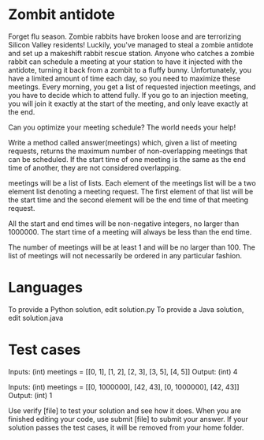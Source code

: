 Zombit antidote
===============

Forget flu season. Zombie rabbits have broken loose and are terrorizing Silicon Valley residents! Luckily, you've managed to steal a zombie antidote and set up a makeshift rabbit rescue station. Anyone who catches a zombie rabbit can schedule a meeting at your station to have it injected with the antidote, turning it back from a zombit to a fluffy bunny. Unfortunately, you have a limited amount of time each day, so you need to maximize these meetings. Every morning, you get a list of requested injection meetings, and you have to decide which to attend fully. If you go to an injection meeting, you will join it exactly at the start of the meeting, and only leave exactly at the end.

Can you optimize your meeting schedule? The world needs your help!

Write a method called answer(meetings) which, given a list of meeting requests, returns the maximum number of non-overlapping meetings that can be scheduled. If the start time of one meeting is the same as the end time of another, they are not considered overlapping.

meetings will be a list of lists. Each element of the meetings list will be a two element list denoting a meeting request. The first element of that list will be the start time and the second element will be the end time of that meeting request.

All the start and end times will be non-negative integers, no larger than 1000000. 
The start time of a meeting will always be less than the end time.

The number of meetings will be at least 1 and will be no larger than 100.
The list of meetings will not necessarily be ordered in any particular fashion.

Languages
=========

To provide a Python solution, edit solution.py
To provide a Java solution, edit solution.java

Test cases
==========

Inputs:
    (int) meetings = [[0, 1], [1, 2], [2, 3], [3, 5], [4, 5]]
Output:
    (int) 4

Inputs:
    (int) meetings = [[0, 1000000], [42, 43], [0, 1000000], [42, 43]]
Output:
    (int) 1

Use verify [file] to test your solution and see how it does. When you are finished editing your code, use submit [file] to submit your answer. If your solution passes the test cases, it will be removed from your home folder.